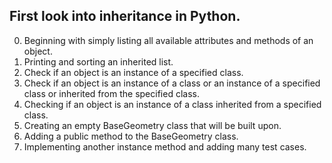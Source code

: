 First look into inheritance in Python.
---
0. Beginning with simply listing all available attributes and methods of an object.
1. Printing and sorting an inherited list.
2. Check if an object is an instance of a specified class.
3. Check if an object is an instance of a class or an instance of a specified class or inherited from the specified class.
4. Checking if an object is an instance of a class inherited from a specified class.
5. Creating an empty BaseGeometry class that will be built upon.
6. Adding a public method to the BaseGeometry class.
7. Implementing another instance method and adding many test cases.
